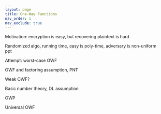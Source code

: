 ```yaml
---
layout: page
title: One-Way Functions
nav_order: 1
nav_exclude: true
---
```


Motivation: encryption is easy, but recovering plaintext is hard

Randomized algo, running time, easy is poly-time, adversary is non-uniform ppt

Attempt: worst-case OWF

OWF and factoring assumption, PNT

Weak OWF?

Basic number theory, DL assumption

OWP

Universal OWF


